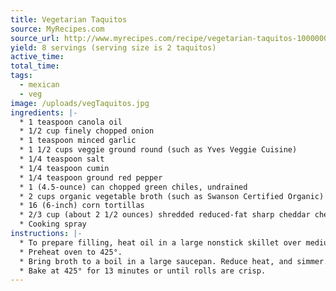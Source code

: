 ```yaml
---
title: Vegetarian Taquitos
source: MyRecipes.com
source_url: http://www.myrecipes.com/recipe/vegetarian-taquitos-10000001611702/
yield: 8 servings (serving size is 2 taquitos)
active_time: 
total_time: 
tags: 
  - mexican
  - veg
image: /uploads/vegTaquitos.jpg
ingredients: |-
  * 1 teaspoon canola oil 
  * 1/2 cup finely chopped onion 
  * 1 teaspoon minced garlic 
  * 1 1/2 cups veggie ground round (such as Yves Veggie Cuisine) 
  * 1/4 teaspoon salt 
  * 1/4 teaspoon cumin 
  * 1/4 teaspoon ground red pepper 
  * 1 (4.5-ounce) can chopped green chiles, undrained 
  * 2 cups organic vegetable broth (such as Swanson Certified Organic) 
  * 16 (6-inch) corn tortillas 
  * 2/3 cup (about 2 1/2 ounces) shredded reduced-fat sharp cheddar cheese, divided 
  * Cooking spray 
instructions: |-
  * To prepare filling, heat oil in a large nonstick skillet over medium-high heat. Add onion and garlic; sauté 3 minutes or until onion is tender. Add veggie ground round and next 4 ingredients (through chiles); cook 5 minutes. 
  * Preheat oven to 425°. 
  * Bring broth to a boil in a large saucepan. Reduce heat, and simmer. Working with 1 tortilla at a time, carefully dip tortilla into broth for 2 seconds using tongs; place softened tortilla on a paper towel. Spoon about 1 tablespoon filling across lower third of tortilla; top with 2 teaspoons cheese. Roll up; place rolled tortilla on a baking sheet coated with cooking spray. Lightly spray roll with cooking spray. Repeat procedure with remaining tortillas, filling, and cheese. 
  * Bake at 425° for 13 minutes or until rolls are crisp. 
---
```

